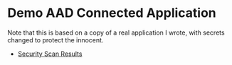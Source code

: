 # Demo AAD Connected Application

Note that this is based on a copy of a real application I wrote, with secrets changed to protect the innocent.

 - [Security Scan Results](https://github.com/martinwoodward/AADWebApp/security)